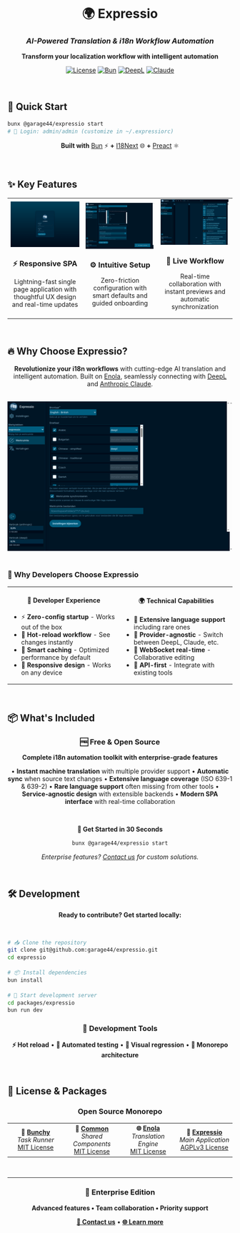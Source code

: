 <div align="center">

# 🌍 Expressio

### *AI-Powered Translation & i18n Workflow Automation*

**Transform your localization workflow with intelligent automation**

[![License](https://img.shields.io/badge/License-AGPLv3-blue.svg)](./packages/expressio/LICENSE.md)
[![Bun](https://img.shields.io/badge/Powered%20by-Bun-black.svg)](https://bun.sh/)
[![DeepL](https://img.shields.io/badge/Supports-DeepL-0F2B46.svg)](https://www.deepl.com/)
[![Claude](https://img.shields.io/badge/Supports-Claude-orange.svg)](https://www.anthropic.com/)

</div>

<br>

## 🚀 Quick Start

```bash
bunx @garage44/expressio start
# 🔑 Login: admin/admin (customize in ~/.expressiorc)
```

<div align="center">

**Built with** [Bun](https://bun.sh/) ⚡ **+** [I18Next](https://www.i18next.com/) 🌐 **+** [Preact](https://preactjs.com/) ⚛️

</div>

<br>

## ✨ Key Features

<div align="center">
<table>
<tr>
<td align="center" width="33%">
<img src="https://raw.githubusercontent.com/garage44/expressio/refs/heads/main/.github/screenshot-login.png" width="280" alt="Responsive Single Page Application"/>
<h3>⚡ Responsive SPA</h3>
<p>Lightning-fast single page application with thoughtful UX design and real-time updates</p>
</td>
<td align="center" width="33%">
<img src="https://raw.githubusercontent.com/garage44/expressio/refs/heads/main/.github/screenshot-config.png" width="280" alt="Intuitive Configuration"/>
<h3>⚙️ Intuitive Setup</h3>
<p>Zero-friction configuration with smart defaults and guided onboarding</p>
</td>
<td align="center" width="33%">
<img src="https://raw.githubusercontent.com/garage44/expressio/refs/heads/main/.github/screenshot-workspace.png" width="280" alt="Live Translation Workflow"/>
<h3>🔄 Live Workflow</h3>
<p>Real-time collaboration with instant previews and automatic synchronization</p>
</td>
</tr>
</table>
</div>

<br>

## 🔥 Why Choose Expressio?

<div align="center">

**Revolutionize your i18n workflows** with cutting-edge AI translation and intelligent automation.
Built on [Enola](https://github.com/garage44/packages/enola), seamlessly connecting with [DeepL](https://www.deepl.com/) and [Anthropic Claude](https://www.anthropic.com/).

<br>

<img src="https://raw.githubusercontent.com/garage44/expressio/refs/heads/main/.github/screenshot-workspace-config.png" width="700" alt="Advanced Workspace Configuration" />

</div>

<br>

### 🎯 Why Developers Choose Expressio

<div align="center">
<table>
<tr>
<td align="center" width="50%">
<h4>🚀 Developer Experience</h4>
<ul align="left">
<li>⚡ <strong>Zero-config startup</strong> - Works out of the box</li>
<li>🔄 <strong>Hot-reload workflow</strong> - See changes instantly</li>
<li>🎯 <strong>Smart caching</strong> - Optimized performance by default</li>
<li>📱 <strong>Responsive design</strong> - Works on any device</li>
</ul>
</td>
<td align="center" width="50%">
<h4>🌍 Technical Capabilities</h4>
<ul align="left">
<li>📡 <strong>Extensive language support</strong> including rare ones</li>
<li>🔗 <strong>Provider-agnostic</strong> - Switch between DeepL, Claude, etc.</li>
<li>💾 <strong>WebSocket real-time</strong> - Collaborative editing</li>
<li>🔧 <strong>API-first</strong> - Integrate with existing tools</li>
</ul>
</td>
</tr>
</table>
</div>

<br>

## 📦 What's Included

<div align="center">

### 🆓 Free & Open Source

**Complete i18n automation toolkit with enterprise-grade features**

• **Instant machine translation** with multiple provider support
• **Automatic sync** when source text changes
• **Extensive language coverage** (ISO 639-1 & 639-2)
• **Rare language support** often missing from other tools
• **Service-agnostic design** with extensible backends
• **Modern SPA interface** with real-time collaboration

</div>

<br>

<div align="center">

**🚀 Get Started in 30 Seconds**

```bash
bunx @garage44/expressio start
```

*Enterprise features? [Contact us](mailto:info@expressio.tech) for custom solutions.*

</div>

<br>

## 🛠️ Development

<div align="center">

**Ready to contribute? Get started locally:**

<br>

</div>

```bash
# 📥 Clone the repository
git clone git@github.com:garage44/expressio.git
cd expressio

# 📦 Install dependencies
bun install

# 🚀 Start development server
cd packages/expressio
bun run dev
```

<div align="center">

### 🎯 Development Tools

**⚡ Hot reload** • **🧪 Automated testing** • **📸 Visual regression** • **🔧 Monorepo architecture**

</div>

<br>

## 📄 License & Packages

<div align="center">

### Open Source Monorepo

<table>
<tr>
<td width="25%" align="center">
<strong>🔧 <a href="./packages/bunchy/README.md">Bunchy</a></strong><br>
<em>Task Runner</em><br>
<a href="./packages/bunchy/LICENSE.md">MIT License</a>
</td>
<td width="25%" align="center">
<strong>🔗 <a href="./packages/common/README.md">Common</a></strong><br>
<em>Shared Components</em><br>
<a href="./packages/common/LICENSE.md">MIT License</a>
</td>
<td width="25%" align="center">
<strong>🌐 <a href="./packages/enola/README.md">Enola</a></strong><br>
<em>Translation Engine</em><br>
<a href="./packages/enola/LICENSE.md">MIT License</a>
</td>
<td width="25%" align="center">
<strong>🎯 <a href="./packages/expressio/">Expressio</a></strong><br>
<em>Main Application</em><br>
<a href="./packages/expressio/LICENSE.md">AGPLv3 License</a>
</td>
</tr>
</table>

<br>

---

### 💼 Enterprise Edition

**Advanced features • Team collaboration • Priority support**

**[📧 Contact us](mailto:info@expressio.tech)** • **[🌐 Learn more](https://expressio.tech)**

</div>